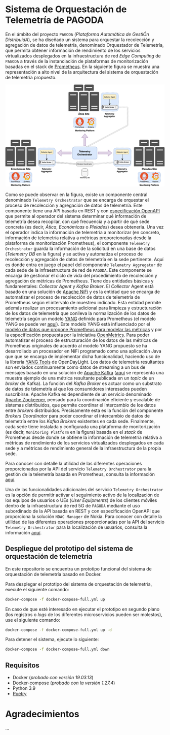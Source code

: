 # Sistema de Orquestación de Telemetría de PAGODA

En el ámbito del proyecto `PAGODA` (_Plataforma Automática de GestiÓn DistribuidA_), se ha diseñado un sistema para orquestar la recolección y agregación de datos de telemetría, denominado Orquestador de Telemetría, que permita obtener información de rendimiento de los servicios virtualizados desplegados en la infraestructura de red _Edge Computing_ de `PAGODA` a través de la instanciación de plataformas de monitorización basadas en el stack de [Prometheus](https://Prometheus.io/). En la siguiente figura se muestra una representación a alto nivel de la arquitectura del sistema de orquestación de telemetría propuesto.

![Telemetry Orchestration](docs/images/PAGODA_telemetry_orchestration-telemetry-distributed-scenario.png)

Como se puede observar en la figura, existe un componente central denominado `Telemetry Orchestrator` que se encarga de orquestar el proceso de recolección y agregación de datos de telemetría. Este componente tiene una API basada en REST y con [especificación OpenAPI](utils/openapi-spec/telemetry-api.json) que permite al operador del sistema determinar qué información de telemetría desea recopilar, con qué frecuencia y a partir de qué sede concreta (es decir, _Ática_, _Económicas_ o _Pleiades_) desea obtenerla. Una vez el operador indica la información de telemetría a monitorizar (en concreto, información de telemetría relativa a métricas proporcionadas desde la plataforma de monitorización Prometheus), el componente `Telemetry Orchestrator` guarda la información de la solicitud en una base de datos (_Telemetry DB_ en la figura) y se activa y automatiza el proceso de recolección y agregación de datos de telemetría en la sede pertinente. Aquí es donde entra en juego el papel del componente `Telemetry Aggregator` de cada sede de la infraestructura de red de `PAGODA`. Este componente se encarga de gestionar el ciclo de vida del procedimiento de recolección y agregación de métricas de Prometheus. Tiene dos entidades básicas y fundamentales: _Collector Agent_ y _Kafka Broker_. El _Collector_ Agent está basado en una solución de [Apache NiFi](https://nifi.apache.org/) y es la entidad que se encarga de automatizar el proceso de recolección de datos de telemetría de Prometheus según el intervalo de muestreo indicado. Esta entidad permite además realizar un procesamiento adicional para limpieza y estructuración de los datos de telemetría que conlleva la normalización de los datos de telemetría según un modelo [YANG](https://www.rfc-editor.org/rfc/rfc7950) definido para Prometheus (el modelo YANG se puede ver [aquí](docker/prometheus/yang-models/prometheus-pagoda.yang)). Este modelo YANG está influenciado por el [modelo de datos que propone Prometheus para modelar las métricas](https://github.com/OpenObservability/OpenMetrics/blob/main/specification/OpenMetrics.md) y por la especificación propuesta por la iniciativa [OpenMetrics](https://github.com/OpenObservability/OpenMetrics/blob/main/specification/OpenMetrics.md). Para poder automatizar el proceso de estructuración de los datos de las métricas de Prometheus originales de acuerdo al modelo YANG propuesto se ha desarrollado un procesador en NiFi programado como una aplicación Java que que se encarga de implementar dicha funcionalidad, haciendo uso de la librería [YANG Tools](https://docs.opendaylight.org/en/stable-sulfur/developer-guides/yang-tools.html) de OpenDayLight. Los datos de telemetría resultantes son enviados continuamente como datos de streaming a un bus de mensajes basado en una solución de [Apache Kafka](https://kafka.apache.org/) ([aquí](utils/prometheus-kafka-samples/yang-sample-iso8601/atica-node_network_transmit_packets_total-62f283db94774a15a79bb5aa.json) se representa una muestra ejemplo de una métrica resultante publicada en un _topic_ de un _broker_ de Kafka). La función del _Kafka Broker_ es actuar como un substrato de datos de telemetría al que los consumidores interesados pueden suscribirse. Apache Kafka es dependiente de un servicio denominado [Apache Zookeeper](https://zookeeper.apache.org/), pensado para la coordinación eficiente y escalable de sistemas distribuidos, que permite coordinar el intercambio de los datos entre _brokers_ distribuidos. Precisamente esta es la función del componente _Brokers Coordinator_ para poder coordinar el intercambio de datos de telemetría entre los _Kafka Brokers_ existentes en cada sede. Finalmente, cada sede tiene instalada y configurada una plataforma de monitorización (es decir, `Monitoring Platform` en la figura) basada en el _stack_ de Prometheus desde donde se obtiene la información de telemetría relativa a métricas de rendimiento de los servicios virtualizados desplegados en cada sede y a métricas de rendimiento general de la infraestructura de la propia sede. 

Para conocer con detalle la utilidad de las diferentes operaciones proporcionadas por la API del servicio `Telemetry Orchestrator` para la gestión de la telemetría basada en Prometheus, consulta la información [aquí](docs/prometheus-telemetry-openapi-recipe/README.md).

Una de las funcionalidades adicionales del servicio `Telemetry Orchestrator` es la opción de permitir activar el seguimiento activo de la localización de los equipos de usuarios o UEs (_User Equipments_) de los clientes móviles dentro de la infraestructura de red 5G de `PAGODA` mediante el uso subordinado de la API basada en REST y con especificación OpenAPI que proporciona la solución `NDAC Manager` de Nokia. Para conocer con detalle la utilidad de las diferentes operaciones proporcionadas por la API del servicio `Telemetry Orchestrator` para la localización de usuarios, consulta la información [aquí](docs/ue-location-openapi-recipe/README.md).

## Despliegue del prototipo del sistema de orquestación de telemetría

En este repositorio se encuentra un prototipo funcional del sistema de orquestación de telemetría basado en Docker.

Para desplegar el prototipo del sistema de orquestación de telemetría, execute el siguiente comando:
```bash
docker-compose -f docker-compose-full.yml up
```

En caso de que esté interesado en ejecutar el prototipo en segundo plano (los registros o _logs_ de los diferentes microservicios pueden ser molestos), use el siguiente comando:
```bash
docker-compose -f docker-compose-full.yml up -d
```

Para detener el sistema, ejecute lo siguiente:
```bash
docker-compose -f docker-compose-full.yml down
```

## Requisitos

- Docker (_probado con versión 19.03.13_)
- Docker-compose (_probado con la versión 1.27.4_)
- Python 3.9
- [Poetry](https://python-poetry.org/docs/)

# Agradecimientos
...
